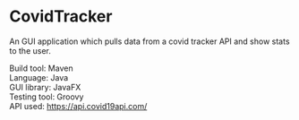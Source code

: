 # CovidTracker

An GUI application which pulls data from a covid tracker API and show stats to the user.

Build tool: Maven\
Language: Java\
GUI library: JavaFX\
Testing tool: Groovy\
API used: https://api.covid19api.com/
